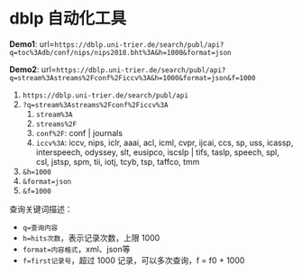 # dblp 自动化工具

**Demo1**: url=`https://dblp.uni-trier.de/search/publ/api?q=toc%3Adb/conf/nips/nips2018.bht%3A&h=1000&format=json`

**Demo2**: url=`https://dblp.uni-trier.de/search/publ/api?q=stream%3Astreams%2Fconf%2Ficcv%3A&h=1000&format=json&f=1000`

1. `https://dblp.uni-trier.de/search/publ/api`
2.  `?q=stream%3Astreams%2Fconf%2Ficcv%3A`
	1. `stream%3A`
	2. `streams%2F`
	3. `conf%2F`: conf | journals
	4. `iccv%3A`: iccv, nips, iclr, aaai, acl, icml, cvpr, ijcai, ccs, sp, uss, icassp, interspeech, odyssey, slt, eusipco, iscslp | tifs, taslp, speech, spl, csl, jstsp, spm, tii, iotj, tcyb, tsp, taffco, tmm
3. `&h=1000`
4. `&format=json`
5. `&f=1000`

查询关键词描述：

- `q=查询内容`
- `h=hits次数`，表示记录次数，上限 1000
- `format=内容格式`，xml、json等
- `f=first记录号`，超过 1000 记录，可以多次查询，f = f0 + 1000